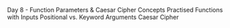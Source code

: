 Day 8 - Function Parameters & Caesar Cipher
Concepts Practised
  Functions with Inputs
  Positional vs. Keyword Arguments
Caesar Cipher
